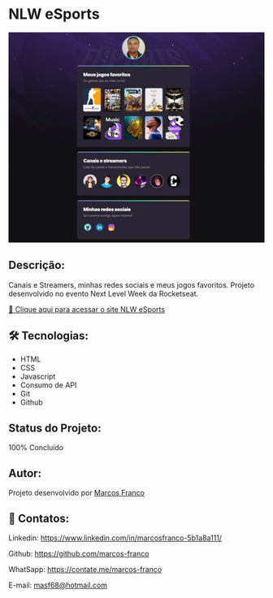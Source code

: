 # NLW eSports

![preview](./preview2.jpeg)

## Descrição:
Canais e Streamers, minhas redes sociais e meus jogos favoritos.
Projeto desenvolvido no evento Next Level Week da Rocketseat.

[🔗 Clique aqui para acessar o site NLW eSports](https://marcos-franco.github.io/Nlw-Esports/)


## 🛠 Tecnologias:
- HTML
- CSS
- Javascript
- Consumo de API
- Git
- Github

## Status do Projeto:
100% Concluído

## Autor:
Projeto desenvolvido por [Marcos Franco](https://www.linkedin.com/in/marcosfranco-5b1a8a111/)

## 💛 Contatos:

Linkedin: https://www.linkedin.com/in/marcosfranco-5b1a8a111/

Github: https://github.com/marcos-franco

WhatSapp: https://contate.me/marcos-franco

E-mail: masf68@hotmail.com
